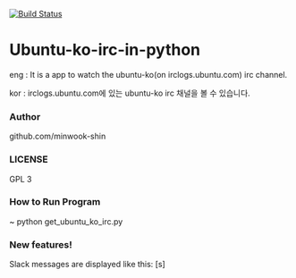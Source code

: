  [![Build Status](https://travis-ci.org/minwook-shin/ubuntu-ko-irc-in-python.svg?branch=master)](https://travis-ci.org/minwook-shin/ubuntu-ko-irc-in-python)
 # Ubuntu-ko-irc-in-python
eng : It is a app to watch the ubuntu-ko(on irclogs.ubuntu.com) irc channel.

kor : irclogs.ubuntu.com에 있는 ubuntu-ko irc 채널을 볼 수 있습니다.
### Author
github.com/minwook-shin
### LICENSE
GPL 3
### How to Run Program 
~ python get_ubuntu_ko_irc.py

### New features!
Slack messages are displayed like this: [s]
